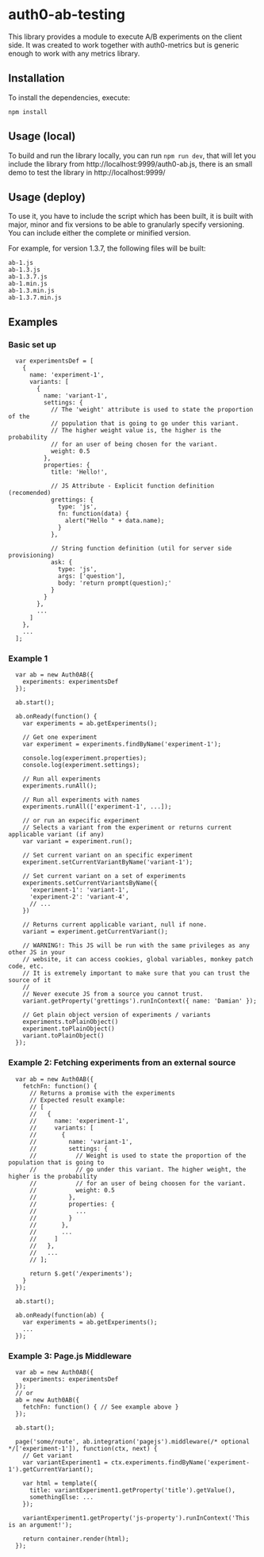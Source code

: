 # auth0-ab-testing

This library provides a module to execute A/B experiments on the client side. It was created to work together with auth0-metrics but is
generic enough to work with any metrics library.

## Installation

To install the dependencies, execute:

`npm install`


## Usage (local)
To build and run the library locally, you can run
`npm run dev`, that will let you include the library from http://localhost:9999/auth0-ab.js, there is an small demo to test the library in http://localhost:9999/

## Usage (deploy)
To use it, you have to include the script which has been built, it is built with major, minor and fix versions to be able to granularly specify versioning. You can include either the complete or minified version.

For example, for version 1.3.7, the following files will be built:

```
ab-1.js
ab-1.3.js
ab-1.3.7.js
ab-1.min.js
ab-1.3.min.js
ab-1.3.7.min.js
```

## Examples

### Basic set up

```
  var experimentsDef = [
    {
      name: 'experiment-1',
      variants: [
        {
          name: 'variant-1',
          settings: {
            // The 'weight' attribute is used to state the proportion of the
            // population that is going to go under this variant.
            // The higher weight value is, the higher is the probability
            // for an user of being chosen for the variant.
            weight: 0.5
          },
          properties: {
            title: 'Hello!',

            // JS Attribute - Explicit function definition (recomended)
            grettings: {
              type: 'js',
              fn: function(data) {
                alert("Hello " + data.name);
              }
            },

            // String function definition (util for server side provisioning)
            ask: {
              type: 'js',
              args: ['question'],
              body: 'return prompt(question);'
            }
          }
        },
        ...
      ]
    },
    ...
  ];
```

### Example 1

```
  var ab = new Auth0AB({
    experiments: experimentsDef
  });

  ab.start();

  ab.onReady(function() {
    var experiments = ab.getExperiments();

    // Get one experiment
    var experiment = experiments.findByName('experiment-1');

    console.log(experiment.properties);
    console.log(experiment.settings);

    // Run all experiments
    experiments.runAll();

    // Run all experiments with names
    experiments.runAll(['experiment-1', ...]);

    // or run an expecific experiment
    // Selects a variant from the experiment or returns current applicable variant (if any)
    var variant = experiment.run();

    // Set current variant on an specific experiment
    experiment.setCurrentVariantByName('variant-1');

    // Set current variant on a set of experiments
    experiments.setCurrentVariantsByName({
      'experiment-1': 'variant-1',
      'experiment-2': 'variant-4',
      // ...
    })

    // Returns current applicable variant, null if none.
    variant = experiment.getCurrentVariant();

    // WARNING!: This JS will be run with the same privileges as any other JS in your
    // website, it can access cookies, global variables, monkey patch code, etc.
    // It is extremely important to make sure that you can trust the source of it
    //
    // Never execute JS from a source you cannot trust.
    variant.getProperty('grettings').runInContext({ name: 'Damian' });

    // Get plain object version of experiments / variants
    experiments.toPlainObject()
    experiment.toPlainObject()
    variant.toPlainObject()
  });
```

### Example 2: Fetching experiments from an external source
```
  var ab = new Auth0AB({
    fetchFn: function() {
      // Returns a promise with the experiments
      // Expected result example:
      // [
      //   {
      //     name: 'experiment-1',
      //     variants: [
      //       {
      //         name: 'variant-1',
      //         settings: {
      //           // Weight is used to state the proportion of the population that is going to
      //           // go under this variant. The higher weight, the higher is the probability
      //           // for an user of being choosen for the variant.
      //           weight: 0.5
      //         },
      //         properties: {
      //           ...
      //         }
      //       },
      //       ...
      //     ]
      //   },
      //   ...
      // ];

      return $.get('/experiments');
    }
  });

  ab.start();

  ab.onReady(function(ab) {
    var experiments = ab.getExperiments();
    ...
  });
```

### Example 3: Page.js Middleware

```
  var ab = new Auth0AB({
    experiments: experimentsDef
  });
  // or
  ab = new Auth0AB({
    fetchFn: function() { // See example above }
  });

  ab.start();

  page('some/route', ab.integration('pagejs').middleware(/* optional */['experiment-1']), function(ctx, next) {
    // Get variant
    var variantExperiment1 = ctx.experiments.findByName('experiment-1').getCurrentVariant();

    var html = template({
      title: variantExperiment1.getProperty('title').getValue(),
      somethingElse: ...
    });

    variantExperiment1.getProperty('js-property').runInContext('This is an argument!');

    return container.render(html);
  });
```
